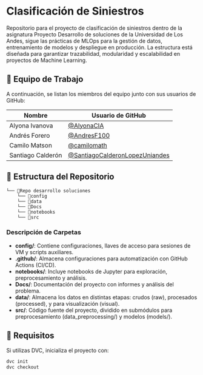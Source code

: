 
# Clasificación de Siniestros
Repositorio para el proyecto de clasificación de siniestros dentro de la asignatura Proyecto Desarrollo de soluciones de la Universidad de Los Andes, sigue las prácticas de MLOps para la gestión de datos, entrenamiento de modelos y despliegue en producción. La estructura está diseñada para garantizar trazabilidad, modularidad y escalabilidad en proyectos de Machine Learning.


## 👥 Equipo de Trabajo


A continuación, se listan los miembros del equipo junto con sus usuarios de GitHub:

| Nombre   | Usuario de GitHub  |
|----------|-------------------|
| Alyona Ivanova | [@AlyonaCIA](https://github.com/AlyonaCIA) |
| Andrés Forero  | [@AndresF100](https://github.com/AndresF100) |
| Camilo Matson | [@camilomath](https://github.com/camilomath) |
| Santiago Calderón | [@SantiagoCalderonLopezUniandes](https://github.com/SantiagoCalderonLopezUniandes)|


## 📂 Estructura del Repositorio
```
└── 📁Repo desarrollo soluciones
    └── 📁config
    └── 📁data
    └── 📁Docs
    └── 📁notebooks
    └── 📁src
```

### Descripción de Carpetas

* **config/**: Contiene configuraciones, llaves de acceso para sesiones de VM y scripts auxiliares.
* **.github/**: Almacena configuraciones para automatización con GitHub Actions (CI/CD).
* **notebooks/**: Incluye notebooks de Jupyter para exploración, preprocesamiento y análisis.
* **Docs/**: Documentación del proyecto con informes y análisis del problema.
* **data/**: Almacena los datos en distintas etapas: crudos (raw), procesados (processed), y para visualización (visual).
* **src/**: Código fuente del proyecto, dividido en submódulos para preprocesamiento (data_preprocessing/) y modelos (models/).


## 🚀 Requisitos

Si utilizas DVC, inicializa el proyecto con:
    
```bash
dvc init
dvc checkout
```
